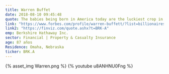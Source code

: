 ```yaml
---
title: Warren Buffet
date: 2018-08-10 09:45:48
quote: The babies being born in America today are the luckiest crop in history... For 240 years it's been a terrible mistake to bet against America, and now is no time to start.
link: "https://www.forbes.com/profile/warren-buffett/?list=billionaires#335ab7e84639"
link2: "https://finviz.com/quote.ashx?t=BRK-A"
emp: Berkshire Hathaway Inc.
sector: Financial | Property & Casualty Insurance
age: 87 años
Residence: Omaha, Nebraska
ticker: BRK.A
---
```


{% asset_img Warren.png  %}
{% youtube u8ANHNU0Fng %}
